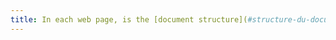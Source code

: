 ```yaml
---
title: In each web page, is the [document structure](#structure-du-document) consistent (excluding special cases)?
---
```

